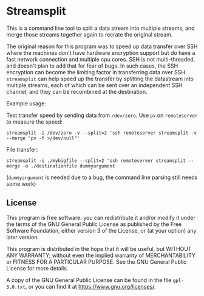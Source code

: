 Streamsplit
===========


This is a command line tool to split a data stream into multiple streams, and merge those streams together again to recrate the original stream.

The original reason for this program was to speed up data transfer over SSH where the machines don't have hardware encryption support but do have a fast network connection and multiple cpu cores. SSH is not multi-threaded, and doesn't plan to add that for fear of bugs. In such cases, the SSH encryption can become the limiting factor in transferring data over SSH. `streamsplit` can help speed up the transfer by splitting the datastream into multiple streams, each of which can be sent over an independent SSH channel, and they can be recombined at the destination.

Example usage:

Test transfer speed by sending data from `/dev/zero`. Use `pv` on `remoteserver` to measure the speed:

	streamsplit -i /dev/zero -v --split=2 'ssh remoteserver streamsplit -v --merge "pv -f >/dev/null"'

File transfer:

	streamsplit -i ./mybigfile --split=2 'ssh remoteserver streamsplit --merge -o ./destinationfile dummyargument

(`dummyargument` is needed due to a bug, the command line parsing still needs some work)


License
-------

This program is free software: you can redistribute it and/or modify
it under the terms of the GNU General Public License as published by
the Free Software Foundation, either version 3 of the License, or
(at your option) any later version.

This program is distributed in the hope that it will be useful,
but WITHOUT ANY WARRANTY; without even the implied warranty of
MERCHANTABILITY or FITNESS FOR A PARTICULAR PURPOSE.  See the
GNU General Public License for more details.

A copy of the GNU General Public License can be found in the file
`gpl-3.0.txt`, or you can find it at https://www.gnu.org/licenses/.
